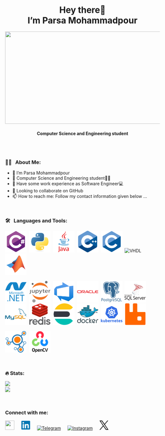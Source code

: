 <div align="center">
  <h1>
  Hey there👋<br/>I’m Parsa Mohammadpour
  </h1>
</div>
<div align="center">
  <img src="https://media.giphy.com/media/dWesBcTLavkZuG35MI/giphy.gif" width="600" height="300"/>
  <br/>
  <h4>
    Computer Science and Engineering student
  </h4>
  <br/>
</div>
<br/>

### 👨‍💻 &nbsp; About Me:<br/>
- 👋 I’m Parsa Mohammadpour
- 🌱 Computer Science and Engineering student👨‍🎓
- 🔭 Have some work experience as Software Engineer💻
- 👯 Looking to collaborate on GitHub
- 📫 How to reach me: Follow my contact information given below ...
<br/>

### 🛠 &nbsp; Languages and Tools:

<p>
  <img src="https://github.com/devicons/devicon/blob/master/icons/csharp/csharp-original.svg" title="c#" alt="csharp" width="70" height="70"/>&nbsp;
  <img src="https://github.com/devicons/devicon/blob/master/icons/python/python-original.svg" title="python" alt="python" width="70" height="70"/>&nbsp;
  <img src="https://github.com/devicons/devicon/blob/master/icons/java/java-original-wordmark.svg" title="Java" alt="Java" width="70" height="70"/>&nbsp;
  <img src="https://github.com/devicons/devicon/blob/master/icons/cplusplus/cplusplus-original.svg" title="c++" alt="c++" width="70" height="70"/>&nbsp;
  <img src="https://github.com/devicons/devicon/blob/master/icons/c/c-original.svg" title="c" alt="c" width="70" height="70"/>&nbsp;
  <img src="https://github.com/user-attachments/assets/c76f68dd-8f84-4bf0-bbb3-b8a401e02e62" title="VHDL" alt="VHDL" width="70" height="70"/>&nbsp;
  <img src="https://github.com/devicons/devicon/blob/master/icons/matlab/matlab-original.svg" title="matlab" alt="matlab" width="70" height="70"/>&nbsp;
<br/>
<br/>
  <img src="https://github.com/devicons/devicon/blob/master/icons/dot-net/dot-net-plain-wordmark.svg" title=".Net" alt=".Net" width="70" height="70"/>&nbsp;
  <img src="https://github.com/devicons/devicon/blob/master/icons/jupyter/jupyter-original-wordmark.svg" title="jupyter" alt="jupyter" width="70" height="70"/>&nbsp;
  <img src="https://github.com/devicons/devicon/blob/master/icons/azuredevops/azuredevops-original.svg" title="AzureDevOps" alt="AzureDevOps" width="70" height="70"/>&nbsp;
  <img src="https://github.com/devicons/devicon/blob/master/icons/oracle/oracle-original.svg" title="Oracle Database" alt="Oracle Database" width="70" height="70"/>&nbsp;
  <img src="https://github.com/devicons/devicon/blob/master/icons/postgresql/postgresql-plain-wordmark.svg" title="PostgreSQL" alt="PostgreSQL" width="70" height="70"/>&nbsp;
  <img src="https://github.com/devicons/devicon/blob/master/icons/microsoftsqlserver/microsoftsqlserver-original-wordmark.svg" title="MSSQL" alt="MSSQL" width="70" height="70"/>&nbsp;
  <img src="https://github.com/devicons/devicon/blob/master/icons/mysql/mysql-original-wordmark.svg" title="MySQL" alt="MySQL" width="70" height="70"/>&nbsp;
  <img src="https://github.com/devicons/devicon/blob/master/icons/redis/redis-original-wordmark.svg" title="redis" alt="redis" width="70" height="70"/>&nbsp;
  <img src="https://github.com/devicons/devicon/blob/master/icons/elasticsearch/elasticsearch-original.svg" title="elasticsearch" alt="elasticsearch" width="70" height="70"/>&nbsp;
  <img src="https://github.com/devicons/devicon/blob/master/icons/docker/docker-original-wordmark.svg" title="docker" alt="docker" width="70" height="70"/>&nbsp;
  <img src="https://github.com/devicons/devicon/blob/master/icons/kubernetes/kubernetes-plain-wordmark.svg" title="kubernetes" alt="kubernetes" width="70" height="70"/>&nbsp;
  <img src="https://github.com/devicons/devicon/blob/master/icons/rabbitmq/rabbitmq-original.svg" title="RabbitMQ" alt="RabbitMQ" width="70" height="70"/>&nbsp;
  <br/>
  <br/>
  <img src="https://github.com/devicons/devicon/blob/master/icons/networkx/networkx-original.svg" title="networkx" alt="networkx" width="70" height="70"/>&nbsp;
  <img src="https://github.com/devicons/devicon/blob/master/icons/opencv/opencv-original-wordmark.svg" title="OpenCV" alt="OpenCV" width="70" height="70"/>&nbsp;
<p/>
<br/>

### 🔥 Stats:<br/>
<p float="left">

  <img src='https://streak-stats.demolab.com?user=ParsaMohammadpour&theme=prussian&hide_border=true&border_radius=10'>

<!--  <img src='https://github-readme-stats.vercel.app/api?username=ParsaMohammadpour&show_icons=true&theme=prussian&border_radius=10'> --> <br/>

  <img src='https://github-readme-stats.vercel.app/api/top-langs/?username=ParsaMohammadpour&hide_progress=true&theme=prussian&border_radius=10'>
  
</p>
<br/>

### Connect with me:<br/>

[<img src='https://github.com/user-attachments/assets/853a345c-1f7b-484b-81bb-e3d12b8e359d' width='30' height='30'>](mailto:parsa.mohammadpour01@gmail.com) &emsp;
[<img src='https://github.com/devicons/devicon/blob/master/icons/linkedin/linkedin-original.svg' title='Linkedin' alt='Linkedin' width='30' height='30'>](https://www.linkedin.com/in/parsa-mohammadpour-58a476220) &emsp;
[<img src='https://github.com/user-attachments/assets/e8196f91-721b-4835-b4a3-e448b9a4c1b4' title='Telegram' alt='Telegram' width='30' height='30'>](https://t.me/parsa_mohammadpour) &emsp;
[<img src='https://github.com/user-attachments/assets/b56cd9fc-45c5-4a7d-b1ef-4bcd3db6c7ca' title='Instagram' alt='Instagram' width='30' height='30'>](https://www.instagram.com/paarrrssa) &emsp;
[<img src='https://github.com/devicons/devicon/blob/master/icons/twitter/twitter-original.svg' title='Twitter' alt='Twitter' width='30' height='30'>](https://x.com/paarrrssa) &emsp;
